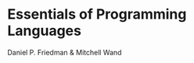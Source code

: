 Essentials of Programming Languages
===================================
Daniel P. Friedman & Mitchell Wand
